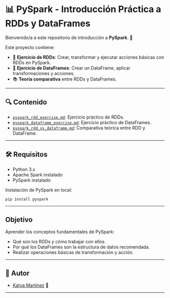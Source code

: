 # 📊 PySpark - Introducción Práctica a RDDs y DataFrames

Bienvenido/a a este repositorio de introducción a **PySpark**. 🚀

Este proyecto contiene:

- 🧪 **Ejercicio de RDDs**: Crear, transformar y ejecutar acciones básicas con RDDs en PySpark.
- 🧪 **Ejercicio de DataFrames**: Crear un DataFrame, aplicar transformaciones y acciones.
- 📚 **Teoría comparativa** entre RDDs y DataFrames.

---

## 🔍 Contenido

- [`pyspark_rdd_exercise.md`](./pyspark_rdd_exercise.md): Ejercicio práctico de RDDs.
- [`pyspark_dataframe_exercise.md`](./pyspark_dataframe_exercise.md): Ejercicio práctico de DataFrames.
- [`pyspark_rdd_vs_dataframe.md`](./pyspark_rdd_vs_dataframe.md): Comparativa teórica entre RDD y DataFrame.

---

## 🛠️ Requisitos

- Python 3.x
- Apache Spark instalado
- PySpark instalado

Instalación de PySpark en local:
```bash
pip install pyspark
```

---

## Objetivo

Aprender los conceptos fundamentales de PySpark:

- Qué son los RDDs y cómo trabajar con ellos.
- Por qué los DataFrames son la estructura de datos recomendada.
- Realizar operaciones básicas de transformación y acción.

---

## 📘 Autor

- [Katya Martínez](https://github.com/kat-2103)  👤

---

